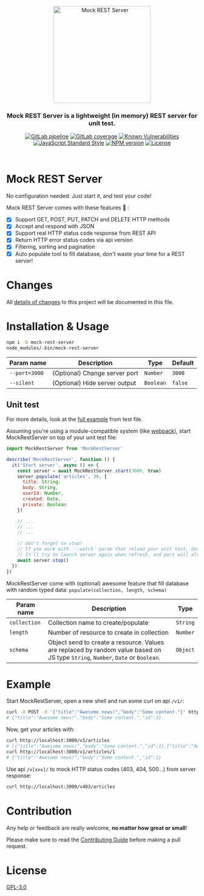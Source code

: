 <div align="center">
<p align="center">
<img src="https://gitlab.com/GuilleW/mock-rest-server/-/raw/master/.gitlab/MockRestServer.svg"  width="256" height="256" alt="Mock REST Server"/>
</p>

<p align="center">
<h3>Mock REST Server is a lightweight (in memory) REST server for unit test.</h3>
</p>

<p align="center">
<a href="https://gitlab.com/GuilleW/mock-rest-server/builds"><img src="https://gitlab.com/GuilleW/mock-rest-server/badges/master/pipeline.svg" alt="GitLab pipeline"></a>
<a href="https://gitlab.com/GuilleW/mock-rest-server/builds"><img src="https://gitlab.com/GuilleW/mock-rest-server/badges/master/coverage.svg" alt="GitLab coverage"></a>
<a href="https://snyk.io/test/npm/mock-rest-server"><img src="https://snyk.io/test/npm/mock-rest-server/badge.svg" alt="Known Vulnerabilities"></a>
<a href="https://standardjs.com"><img src="https://img.shields.io/badge/code_style-standard-brightgreen.svg" alt="JavaScript Standard Style"></a>
<a href="https://www.npmjs.com/package/mock-rest-server"><img src="https://img.shields.io/npm/v/mock-rest-server.svg" alt="NPM version"></a>
<a href="https://gitlab.com/GuilleW/mock-rest-server/-/blob/master/LICENSE"><img src="https://img.shields.io/npm/l/mock-rest-server.svg" alt="License"></a>
</p>
<br/>
</div>

# Mock REST Server

No configuration needed: Just start it, and test your code!

Mock REST Server comes with these features 🚀 :
- [x] Support GET, POST, PUT, PATCH and DELETE HTTP methods
- [x] Accept and respond with JSON
- [x] Support real HTTP status code response from REST API
- [x] Return HTTP error status codes via api version
- [x] Filtering, sorting and pagination
- [x] Auto populate tool to fill database, don't waste your time for a REST server!

# Changes

All [details of changes](https://gitlab.com/GuilleW/mock-rest-server/-/blob/master/CHANGELOG.md) to this project will be documented in this file.

# Installation & Usage

```sh
npm i -D mock-rest-server
node_modules/.bin/mock-rest-server
```

| Param name | Description | Type | Default |
| ----------- | ----------- | ---- | ------- |
| `--port=3000` | (Optional) Change server port | `Number` | `3000` |
| `--silent` | (Optional) Hide server output | `Boolean` | `false` |

## Unit test

For more details, look at the [full example](https://gitlab.com/GuilleW/mock-rest-server/-/blob/master/test/MockRestServer.spec.js) from test file.

Assuming you're using a module-compatible system (like [webpack](https://webpack.js.org/)),
start MockRestServer on top of your unit test file:

```js
import MockRestServer from 'MockRestServer'

describe('MockRestServer', function () {
  it('Start server', async () => {
    const server = await MockRestServer.start(3000, true)
    server.populate('articles', 30, {
      title: String,
      body: String,
      userId: Number,
      created: Date,
      private: Boolean
    })

    // ...
    // ...
    // ...

    // don't forget to stop!
    // If you work with `--watch` param that reload your unit test, don't forget to stop server at the end of your tests.
    // It'll try to launch server again when refresh, and port will already in use.
    await server.stop()
  })
})
```

MockRestServer come with (optional) awesome feature that fill database with random typed data: `populate(collection, length, schema)`

| Param name | Description | Type |
| ----------- | ----------- | ---- |
| `collection` | Collection name to create/populate | `String` |
| `length` | Number of resource to create in collection | `Number` |
| `schema` | Object send to create a resource. Values are replaced by random value based on JS type `String`, `Number`, `Date` or `Boolean`. | `Object` |

# Example

Start MockRestServer, open a new shell and run some curl on api `/v1/`:
```sh
curl -X POST -d '{"title":"Awesome news!","body":"Some content."}' http://localhost:3000/v1/articles
# {"title":"Awesome news!","body":"Some content.","id":1}
```

Now, get your articles with:
```sh
curl http://localhost:3000/v1/articles
# [{"title":"Awesome news!","body":"Some content.","id":1},{"title":"Awesome news!","body":"Some content.","id":2}]
curl http://localhost:3000/v1/articles/1
# {"title":"Awesome news!","body":"Some content.","id":1}
```

Use api `/v[xxx]/` to mock HTTP status codes (403, 404, 500...) from server response:
```sh
curl http://localhost:3000/v403/articles
```

# Contribution

Any help or feedback are really welcome, **no matter how great or small**!

Please make sure to read the [Contributing Guide](https://gitlab.com/GuilleW/mock-rest-server/-/blob/master/CONTRIBUTING.md) before making a pull request.

# License

[GPL-3.0](https://gitlab.com/GuilleW/mock-rest-server/-/blob/master/LICENSE)
